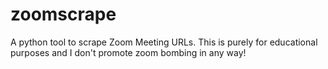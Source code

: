 # zoomscrape
A python tool to scrape Zoom Meeting URLs. This is purely for educational purposes and I don't promote zoom bombing in any way!
